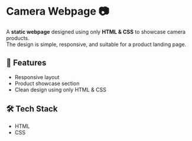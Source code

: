 # Camera Webpage 📷

A **static webpage** designed using only **HTML & CSS** to showcase camera products.  
The design is simple, responsive, and suitable for a product landing page.

## 🚀 Features
- Responsive layout
- Product showcase section
- Clean design using only HTML & CSS

## 🛠️ Tech Stack
- HTML
- CSS
